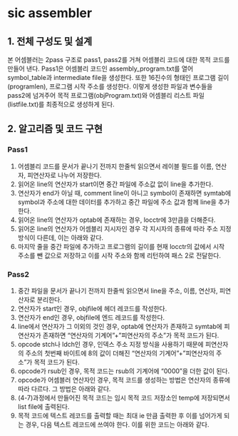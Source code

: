 # sic assembler
## 1. 전체 구성도 및 설계

본 어셈블러는 2pass 구조로 pass1, pass2를 거쳐 어셈블리 코드에 대한 목적 코드를 만들어 낸다. Pass1은 어셈블리 코드인 assembly_program.txt를 열어 symbol_table과 intermediate file을 생성한다. 또한 16진수의 형태인 프로그램 길이(programlen), 프로그램 시작 주소를 생성한다. 이렇게 생성한 파일과 변수들을 pass2에 넘겨주어 목적 프로그램(objProgram.txt)와 어셈블리 리스트 파일(listfile.txt)를 최종적으로 생성하게 된다.

## 2. 알고리즘 및 코드 구현

### Pass1
1. 어셈블리 코드를 문서가 끝나기 전까지 한줄씩 읽으면서 레이블 필드를 이름, 연산자, 피연산자로 나누어 저장한다.
2. 읽어온 line의 연산자가 start이면 중간 파일에 주소값 없이 line을 추가한다.
3. 연산자가 end가 아닐 때, comment line이 아니고 symbol이 존재하면 symtab에 symbol과 주소에 대한 데이터를 추가하고 중간 파일에 주소 값과 함께 line을 추가한다.
4. 읽어온 line의 연산자가 optab에 존재하는 경우, locctr에 3만큼을 더해준다.
5. 읽어온 line의 연산자가 어셈블리 지시자인 경우 각 지시자의 종류에 따라 주소 지정
방식이 다른데, 이는 아래와 같다.
6. 마지막 줄을 중간 파일에 추가하고 프로그램의 길이를 현재 locctr의 값에서 시작 주소를 뺀 값으로 저장하고 이를 시작 주소와 함께 리턴하여 패스 2로 전달한다.

### Pass2

1. 중간 파일을 문서가 끝나기 전까지 한줄씩 읽으면서 line을 주소, 이름, 연산자, 피연산자로 분리한다.
2. 연산자가 start인 경우, objfile에 헤더 레코드를 작성한다.
3. 연산자가 end인 경우, objfile에 엔드 레코드를 작성한다.
4. line에서 연산자가 그 이외의 것인 경우, optab에 연산자가 존재하고 symtab에 피연산자가 존재하면 “연산자의 기계어”+”피연산자의 주소”가 목적 코드가 된다.
5. opcode stch나 ldch인 경우, 인덱스 주소 지정 방식을 사용하기 때문에 피연산자의 주소의 첫번째 바이트에 8의 값이 더해진 “연산자의 기계어”+”피연산자의 주소”가 목적 코드가 된다.
6. opcode가 rsub인 경우, 목적 코드는 rsub의 기계어에 “0000”을 더한 값이 된다.
7. opcode가 어셈블러 연산자인 경우, 목적 코드를 생성하는 방법은 연산자의 종류에 따라 다르다. 그 방법은 아래와 같다.
8. (4-7)과정에서 만들어진 목적 코드는 임시 목적 코드 저장소인 temp에 저장되면서 list file에 출력된다.
9. 목적 코드에 텍스트 레코드를 출력할 때는 최대 ie 만큼 출력한 후 이를 넘어가게 되는 경우, 다음 텍스트 레코드에 쓰여야 한다. 이를 위한 코드는 아래와 같다.
